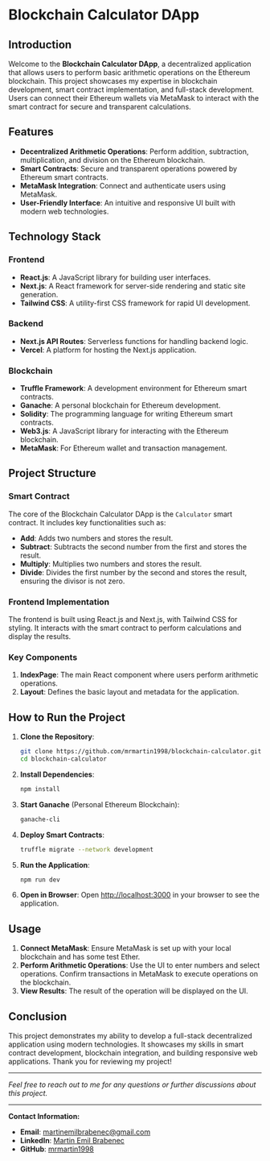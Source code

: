 # Blockchain Calculator DApp

## Introduction

Welcome to the **Blockchain Calculator DApp**, a decentralized application that allows users to perform basic arithmetic operations on the Ethereum blockchain. This project showcases my expertise in blockchain development, smart contract implementation, and full-stack development. Users can connect their Ethereum wallets via MetaMask to interact with the smart contract for secure and transparent calculations.

## Features

- **Decentralized Arithmetic Operations**: Perform addition, subtraction, multiplication, and division on the Ethereum blockchain.
- **Smart Contracts**: Secure and transparent operations powered by Ethereum smart contracts.
- **MetaMask Integration**: Connect and authenticate users using MetaMask.
- **User-Friendly Interface**: An intuitive and responsive UI built with modern web technologies.

## Technology Stack

### Frontend
- **React.js**: A JavaScript library for building user interfaces.
- **Next.js**: A React framework for server-side rendering and static site generation.
- **Tailwind CSS**: A utility-first CSS framework for rapid UI development.

### Backend
- **Next.js API Routes**: Serverless functions for handling backend logic.
- **Vercel**: A platform for hosting the Next.js application.

### Blockchain
- **Truffle Framework**: A development environment for Ethereum smart contracts.
- **Ganache**: A personal blockchain for Ethereum development.
- **Solidity**: The programming language for writing Ethereum smart contracts.
- **Web3.js**: A JavaScript library for interacting with the Ethereum blockchain.
- **MetaMask**: For Ethereum wallet and transaction management.

## Project Structure

### Smart Contract

The core of the Blockchain Calculator DApp is the `Calculator` smart contract. It includes key functionalities such as:
- **Add**: Adds two numbers and stores the result.
- **Subtract**: Subtracts the second number from the first and stores the result.
- **Multiply**: Multiplies two numbers and stores the result.
- **Divide**: Divides the first number by the second and stores the result, ensuring the divisor is not zero.

### Frontend Implementation

The frontend is built using React.js and Next.js, with Tailwind CSS for styling. It interacts with the smart contract to perform calculations and display the results.

### Key Components

1. **IndexPage**: The main React component where users perform arithmetic operations.
2. **Layout**: Defines the basic layout and metadata for the application.

## How to Run the Project

1. **Clone the Repository**:
    ```sh
    git clone https://github.com/mrmartin1998/blockchain-calculator.git
    cd blockchain-calculator
    ```

2. **Install Dependencies**:
    ```sh
    npm install
    ```

3. **Start Ganache** (Personal Ethereum Blockchain):
    ```sh
    ganache-cli
    ```

4. **Deploy Smart Contracts**:
    ```sh
    truffle migrate --network development
    ```

5. **Run the Application**:
    ```sh
    npm run dev
    ```

6. **Open in Browser**:
    Open [http://localhost:3000](http://localhost:3000) in your browser to see the application.

## Usage

1. **Connect MetaMask**: Ensure MetaMask is set up with your local blockchain and has some test Ether.
2. **Perform Arithmetic Operations**: Use the UI to enter numbers and select operations. Confirm transactions in MetaMask to execute operations on the blockchain.
3. **View Results**: The result of the operation will be displayed on the UI.

## Conclusion

This project demonstrates my ability to develop a full-stack decentralized application using modern technologies. It showcases my skills in smart contract development, blockchain integration, and building responsive web applications. Thank you for reviewing my project!

---

*Feel free to reach out to me for any questions or further discussions about this project.*

---

**Contact Information:**

- **Email**: martinemilbrabenec@gmail.com
- **LinkedIn**: [Martin Emil Brabenec](https://www.linkedin.com/in/martin-emil-brabenec-33b818148/)
- **GitHub**: [mrmartin1998](https://github.com/mrmartin1998/)
